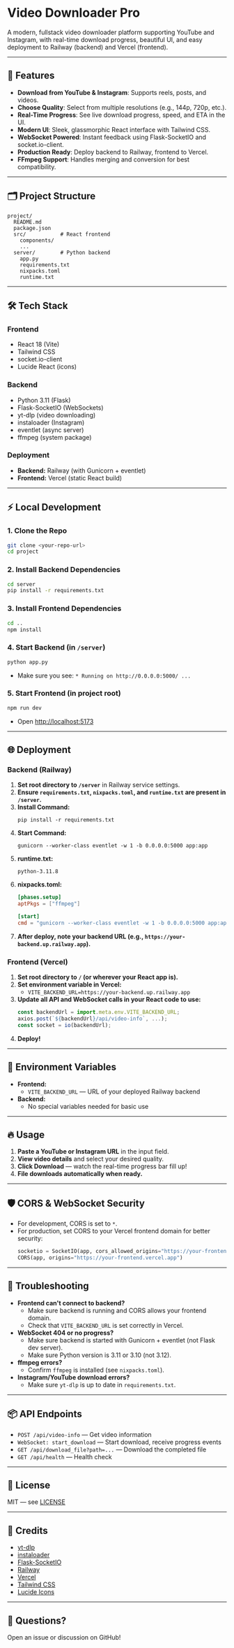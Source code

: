 # Video Downloader Pro

A modern, fullstack video downloader platform supporting YouTube and Instagram, with real-time download progress, beautiful UI, and easy deployment to Railway (backend) and Vercel (frontend).

---

## 🚀 Features
- **Download from YouTube & Instagram**: Supports reels, posts, and videos.
- **Choose Quality**: Select from multiple resolutions (e.g., 144p, 720p, etc.).
- **Real-Time Progress**: See live download progress, speed, and ETA in the UI.
- **Modern UI**: Sleek, glassmorphic React interface with Tailwind CSS.
- **WebSocket Powered**: Instant feedback using Flask-SocketIO and socket.io-client.
- **Production Ready**: Deploy backend to Railway, frontend to Vercel.
- **FFmpeg Support**: Handles merging and conversion for best compatibility.

---

## 🗂️ Project Structure

```
project/
  README.md
  package.json
  src/           # React frontend
    components/
    ...
  server/        # Python backend
    app.py
    requirements.txt
    nixpacks.toml
    runtime.txt
```

---

## 🛠️ Tech Stack

### Frontend
- React 18 (Vite)
- Tailwind CSS
- socket.io-client
- Lucide React (icons)

### Backend
- Python 3.11 (Flask)
- Flask-SocketIO (WebSockets)
- yt-dlp (video downloading)
- instaloader (Instagram)
- eventlet (async server)
- ffmpeg (system package)

### Deployment
- **Backend:** Railway (with Gunicorn + eventlet)
- **Frontend:** Vercel (static React build)

---

## ⚡ Local Development

### 1. Clone the Repo
```bash
git clone <your-repo-url>
cd project
```

### 2. Install Backend Dependencies
```bash
cd server
pip install -r requirements.txt
```

### 3. Install Frontend Dependencies
```bash
cd ..
npm install
```

### 4. Start Backend (in `/server`)
```bash
python app.py
```
- Make sure you see: `* Running on http://0.0.0.0:5000/ ...`

### 5. Start Frontend (in project root)
```bash
npm run dev
```
- Open [http://localhost:5173](http://localhost:5173)

---

## 🌐 Deployment

### Backend (Railway)
1. **Set root directory to `/server`** in Railway service settings.
2. **Ensure `requirements.txt`, `nixpacks.toml`, and `runtime.txt` are present in `/server`.**
3. **Install Command:**
   ```
   pip install -r requirements.txt
   ```
4. **Start Command:**
   ```
   gunicorn --worker-class eventlet -w 1 -b 0.0.0.0:5000 app:app
   ```
5. **runtime.txt:**
   ```
   python-3.11.8
   ```
6. **nixpacks.toml:**
   ```toml
   [phases.setup]
   aptPkgs = ["ffmpeg"]

   [start]
   cmd = "gunicorn --worker-class eventlet -w 1 -b 0.0.0.0:5000 app:app"
   ```
7. **After deploy, note your backend URL (e.g., `https://your-backend.up.railway.app`).**

### Frontend (Vercel)
1. **Set root directory to `/` (or wherever your React app is).**
2. **Set environment variable in Vercel:**
   - `VITE_BACKEND_URL=https://your-backend.up.railway.app`
3. **Update all API and WebSocket calls in your React code to use:**
   ```js
   const backendUrl = import.meta.env.VITE_BACKEND_URL;
   axios.post(`${backendUrl}/api/video-info`, ...);
   const socket = io(backendUrl);
   ```
4. **Deploy!**

---

## 🔗 Environment Variables
- **Frontend:**
  - `VITE_BACKEND_URL` — URL of your deployed Railway backend
- **Backend:**
  - No special variables needed for basic use

---

## 🔥 Usage
1. **Paste a YouTube or Instagram URL** in the input field.
2. **View video details** and select your desired quality.
3. **Click Download** — watch the real-time progress bar fill up!
4. **File downloads automatically when ready.**

---

## 🛡️ CORS & WebSocket Security
- For development, CORS is set to `*`.
- For production, set CORS to your Vercel frontend domain for better security:
  ```python
  socketio = SocketIO(app, cors_allowed_origins="https://your-frontend.vercel.app")
  CORS(app, origins="https://your-frontend.vercel.app")
  ```

---

## 📝 Troubleshooting
- **Frontend can't connect to backend?**
  - Make sure backend is running and CORS allows your frontend domain.
  - Check that `VITE_BACKEND_URL` is set correctly in Vercel.
- **WebSocket 404 or no progress?**
  - Make sure backend is started with Gunicorn + eventlet (not Flask dev server).
  - Make sure Python version is 3.11 or 3.10 (not 3.12).
- **ffmpeg errors?**
  - Confirm `ffmpeg` is installed (see `nixpacks.toml`).
- **Instagram/YouTube download errors?**
  - Make sure `yt-dlp` is up to date in `requirements.txt`.

---

## 📦 API Endpoints
- `POST /api/video-info` — Get video information
- `WebSocket: start_download` — Start download, receive progress events
- `GET /api/download_file?path=...` — Download the completed file
- `GET /api/health` — Health check

---

## 📄 License
MIT — see [LICENSE](LICENSE)

---

## 🙏 Credits
- [yt-dlp](https://github.com/yt-dlp/yt-dlp)
- [instaloader](https://github.com/instaloader/instaloader)
- [Flask-SocketIO](https://flask-socketio.readthedocs.io/)
- [Railway](https://railway.app/)
- [Vercel](https://vercel.com/)
- [Tailwind CSS](https://tailwindcss.com/)
- [Lucide Icons](https://lucide.dev/)

---

## 💬 Questions?
Open an issue or discussion on GitHub!
